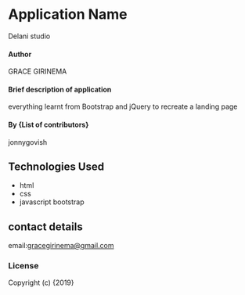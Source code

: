 # Application Name
Delani studio
#### Author
GRACE GIRINEMA
#### Brief description of application
everything learnt from Bootstrap and jQuery to recreate a landing page
#### By **{List of contributors}**
jonnygovish
## Technologies Used
* html
* css
* javascript
bootstrap

## contact details
email:gracegirinema@gmail.com
### License

Copyright (c) {2019} 